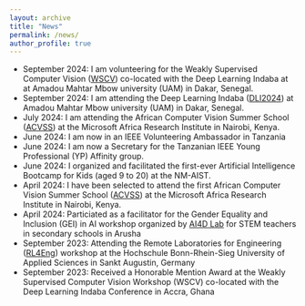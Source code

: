 ```yaml
---
layout: archive
title: "News"
permalink: /news/
author_profile: true
---
```

* September 2024: I am volunteering for the Weakly Supervised Computer Vision ([WSCV](https://wscv-indaba.github.io/2024)) co-located with the Deep Learning Indaba at at Amadou Mahtar Mbow university (UAM) in Dakar, Senegal.
* September 2024: I am attending the Deep Learning Indaba ([DLI2024](https://deeplearningindaba.com/2024/)) at Amadou Mahtar Mbow university (UAM) in Dakar, Senegal.
* July 2024: I am attending the African Computer Vision Summer School ([ACVSS](https://www.acvss.ai)) at the Microsoft Africa Research Institute in Nairobi, Kenya.
* June 2024: I am now in an IEEE Volunteering Ambassador in Tanzania 
* June 2024: I am now a Secretary for the Tanzanian IEEE Young Professional (YP) Affinity group.
* June 2024: I organized and facilitated the first-ever Artificial Intelligence Bootcamp for Kids (aged 9 to 20) at the NM-AIST.
* April 2024: I have been selected to attend the first African Computer Vision Summer School ([ACVSS](https://www.acvss.ai)) at the Microsoft Africa Research Institute in Nairobi, Kenya.
* April 2024: Particiated as a facilitator for the Gender Equality and Inclusion (GEI) in AI workshop organized by [AI4D Lab](https://ai4dlab.or.tz/home) for STEM teachers in secondary schools in Arusha
* September 2023: Attending the Remote Laboratories for Engineering ([RL4Eng](https://www.rl4eng.com/News/key_news/3797.aspx)) workshop at the Hochschule Bonn-Rhein-Sieg University of Applied Sciences in Sankt Augustin, Germany
* September 2023: Received a Honorable Mention Award at the Weakly Supervised Computer Vision Workshop (WSCV) co-located with the Deep Learning Indaba Conference in Accra, Ghana

